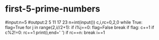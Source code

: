 # first-5-prime-numbers
#input:n=5
#output:2 5 11 17 23
n=int(input())
c,i,rc=0,2,0
while True:
  flag=True
  for j in range(2,i//2+1):
    if i%j==0:
      flag=False
      break
  if flag:
      c+=1
      if c%2!=0:
        rc+=1
        print(i,end=' ')
        if rc==n:
          break
  i+=1
